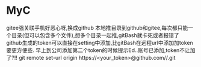 # MyC
gitee强关联手机好恶心呀,换成github
本地推目录到github和gitee,每次都只能一个目录(但可以包含多个文件),想多个目录一起推,gitBash就卡死或者报错了
github生成的token可以直接在setting中添加,比gitBash在远程url中添加加token要更方便些.
早上到公司添加第二个token的时候提示Ed..账号已添加,token不让加了?!!
git remote set-url origin https://<your_token>@github.com/<username>/<repo>.git 

